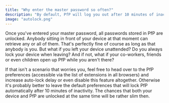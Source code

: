```yaml
---
title: "Why enter the master password so often?"
description: "By default, PfP will log you out after 10 minutes of inactivity. If you leave your device unattended, your passwords won't be exposed to unauthorized access."
image: "autolock.png"
---
```


Once you've entered your master password, all passwords stored in PfP are unlocked. Anybody sitting in front of your device at that moment can retrieve any or all of them. That's perfectly fine of course as long as that anybody is you. But what if you left your device unattended? Do you always lock your device when leaving? And if not, what if your co-workers, friends or even children open up PfP while you aren't there?

If that isn't a scenario that worries you, feel free to head over to the PfP preferences (accessible via the list of extensions in all browsers) and increase auto-lock delay or even disable this feature altogether. Otherwise it's probably better to leave the default preferences that will lock PfP automatically after 10 minutes of inactivity. The chances that both your device and PfP are unlocked at the same time will be rather slim then.
